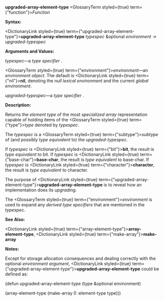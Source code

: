 **upgraded-array-element-type** <GlossaryTerm styled={true} term={"function"}><i>Function</i></GlossaryTerm> 



**Syntax:** 



<DictionaryLink styled={true} term={"upgraded-array-element-type"}><b>upgraded-array-element-type</b></DictionaryLink> *typespec* &amp;optional *environment → upgraded-typespec* 



**Arguments and Values:** 



*typespec*—a *type specifier* . 



<GlossaryTerm styled={true} term={"environment"}><i>environment</i></GlossaryTerm>—an *environment object*. The default is <DictionaryLink styled={true} term={"nil"}><b>nil</b></DictionaryLink>, denoting the *null lexical environment* and the current *global environment*. 



*upgraded-typespec*—a *type specifier* . 



**Description:** 



Returns the *element type* of the most *specialized array* representation capable of holding items of the <GlossaryTerm styled={true} term={"type"}><i>type</i></GlossaryTerm> denoted by *typespec*. 



The *typespec* is a <GlossaryTerm styled={true} term={"subtype"}><i>subtype</i></GlossaryTerm> of (and possibly *type equivalent* to) the *upgraded-typespec*. 



If *typespec* is <DictionaryLink styled={true} term={"bit"}><b>bit</b></DictionaryLink>, the result is *type equivalent* to bit. If *typespec* is <DictionaryLink styled={true} term={"base-char"}><b>base-char</b></DictionaryLink>, the result is *type equivalent* to base-char. If *typespec* is <DictionaryLink styled={true} term={"character"}><b>character</b></DictionaryLink>, the result is *type equivalent* to character. 



The purpose of <DictionaryLink styled={true} term={"upgraded-array-element-type"}><b>upgraded-array-element-type</b></DictionaryLink> is to reveal how an implementation does its *upgrading*. 



The <GlossaryTerm styled={true} term={"environment"}><i>environment</i></GlossaryTerm> is used to expand any *derived type specifiers* that are mentioned in the *typespec*. 



**See Also:** 



<DictionaryLink styled={true} term={"array-element-type"}><b>array-element-type</b></DictionaryLink>, <DictionaryLink styled={true} term={"make-array"}><b>make-array</b></DictionaryLink> 



**Notes:** 



Except for storage allocation consequences and dealing correctly with the optional *environment argument*, <DictionaryLink styled={true} term={"upgraded-array-element-type"}><b>upgraded-array-element-type</b></DictionaryLink> could be defined as: 



(defun upgraded-array-element-type (type &amp;optional environment) 



(array-element-type (make-array 0 :element-type type))) 







 



 



